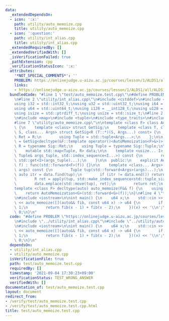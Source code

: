 ```yaml
---
data:
  _extendedDependsOn:
  - icon: ':x:'
    path: utility/auto_memoize.cpp
    title: utility/auto_memoize.cpp
  - icon: ':question:'
    path: utility/int_alias.cpp
    title: utility/int_alias.cpp
  _extendedRequiredBy: []
  _extendedVerifiedWith: []
  _isVerificationFailed: true
  _pathExtension: cpp
  _verificationStatusIcon: ':x:'
  attributes:
    '*NOT_SPECIAL_COMMENTS*': ''
    PROBLEM: https://onlinejudge.u-aizu.ac.jp/courses/lesson/1/ALDS1/all/ALDS1_10_A
    links:
    - https://onlinejudge.u-aizu.ac.jp/courses/lesson/1/ALDS1/all/ALDS1_10_A
  bundledCode: "#line 1 \"test/auto_memoize.test.cpp\"\n#define PROBLEM \"https://onlinejudge.u-aizu.ac.jp/courses/lesson/1/ALDS1/all/ALDS1_10_A\"\
    \n#line 2 \"utility/int_alias.cpp\"\n#include <cstddef>\n#include <cstdint>\n\n\
    using i32 = std::int32_t;\nusing u32 = std::uint32_t;\nusing i64 = std::int64_t;\n\
    using u64 = std::uint64_t;\nusing i128 = __int128_t;\nusing u128 = __uint128_t;\n\
    using isize = std::ptrdiff_t;\nusing usize = std::size_t;\n#line 2 \"utility/auto_memoize.cpp\"\
    \n#include <map>\n#include <tuple>\n#include <type_traits>\n#include <utility>\n\
    #line 7 \"utility/auto_memoize.cpp\"\n\ntemplate <class F> class AutoMemoization\
    \ {\n    template <class> struct GetSig;\n    template <class T, class R, class\
    \ S, class... Args> struct GetSig<R (T::*)(S, Args...) const> {\n        using\
    \ Ret = R;\n        using Tuple = std::tuple<Args...>;\n    };\n\n    using Sig\
    \ = GetSig<decltype(&F::template operator()<AutoMemoization<F>&>)>;\n    using\
    \ R = typename Sig::Ret;\n    using Tuple = typename Sig::Tuple;\n\n    F func;\n\
    \    mutable std::map<Tuple, R> data;\n\n    template <usize... I> R apply(const\
    \ Tuple& args_tuple, std::index_sequence<I...>) const {\n        return func(*this,\
    \ std::get<I>(args_tuple)...);\n    }\n\n  public:\n    explicit AutoMemoization(F&&\
    \ f) : func(std::forward<F>(f)) {}\n\n    template <class... Args> R operator()(Args&&...\
    \ args) const {\n        Tuple tup(std::forward<Args>(args)...);\n        const\
    \ auto itr = data.find(tup);\n        if (itr != data.end()) return itr->second;\n\
    \        R ret = apply(tup, std::make_index_sequence<std::tuple_size_v<Tuple>>());\n\
    \        data.emplace(std::move(tup), ret);\n        return ret;\n    }\n};\n\n\
    template <class F> decltype(auto) auto_memoize(F&& f) {\n    using G = std::decay_t<F>;\n\
    \    return AutoMemoization<G>(std::forward<G>(f));\n}\n#line 4 \"test/auto_memoize.test.cpp\"\
    \n#include <iostream>\n\nint main() {\n    u64 x;\n    std::cin >> x;\n    std::cout\
    \ << auto_memoize([](auto&& fib, const u64 x) -> u64 {\n        if (x <= 1) return\
    \ 1;\n        return fib(x - 1) + fib(x - 2);\n    })(x) << '\\n';\n    return\
    \ 0;\n}\n"
  code: "#define PROBLEM \"https://onlinejudge.u-aizu.ac.jp/courses/lesson/1/ALDS1/all/ALDS1_10_A\"\
    \n#include \"../utility/int_alias.cpp\"\n#include \"../utility/auto_memoize.cpp\"\
    \n#include <iostream>\n\nint main() {\n    u64 x;\n    std::cin >> x;\n    std::cout\
    \ << auto_memoize([](auto&& fib, const u64 x) -> u64 {\n        if (x <= 1) return\
    \ 1;\n        return fib(x - 1) + fib(x - 2);\n    })(x) << '\\n';\n    return\
    \ 0;\n}\n"
  dependsOn:
  - utility/int_alias.cpp
  - utility/auto_memoize.cpp
  isVerificationFile: true
  path: test/auto_memoize.test.cpp
  requiredBy: []
  timestamp: '2021-09-04 17:30:23+09:00'
  verificationStatus: TEST_WRONG_ANSWER
  verifiedWith: []
documentation_of: test/auto_memoize.test.cpp
layout: document
redirect_from:
- /verify/test/auto_memoize.test.cpp
- /verify/test/auto_memoize.test.cpp.html
title: test/auto_memoize.test.cpp
---
```

